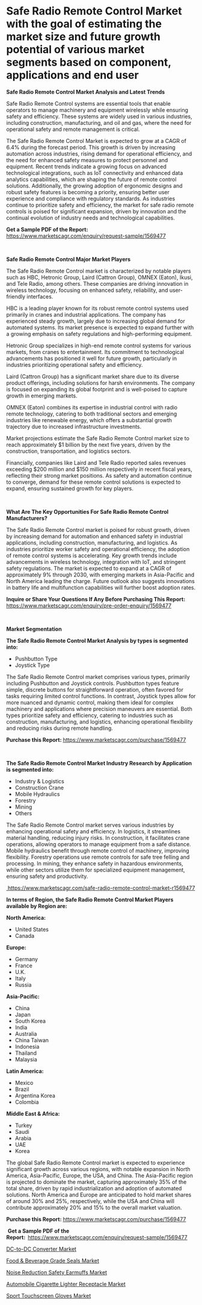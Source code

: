 <p><h1>Safe Radio Remote Control Market with the goal of estimating the market size and future growth potential of various market segments based on component, applications and end user</h1></p><p><strong>Safe Radio Remote Control Market Analysis and Latest Trends</strong></p>
<p><p>Safe Radio Remote Control systems are essential tools that enable operators to manage machinery and equipment wirelessly while ensuring safety and efficiency. These systems are widely used in various industries, including construction, manufacturing, and oil and gas, where the need for operational safety and remote management is critical.</p><p>The Safe Radio Remote Control Market is expected to grow at a CAGR of 6.4% during the forecast period. This growth is driven by increasing automation across industries, rising demand for operational efficiency, and the need for enhanced safety measures to protect personnel and equipment. Recent trends indicate a growing focus on advanced technological integrations, such as IoT connectivity and enhanced data analytics capabilities, which are shaping the future of remote control solutions. Additionally, the growing adoption of ergonomic designs and robust safety features is becoming a priority, ensuring better user experience and compliance with regulatory standards. As industries continue to prioritize safety and efficiency, the market for safe radio remote controls is poised for significant expansion, driven by innovation and the continual evolution of industry needs and technological capabilities.</p></p>
<p><strong>Get a Sample PDF of the Report:&nbsp;</strong> <a href="https://www.marketscagr.com/enquiry/request-sample/1569477?utm_campaign=2136&utm_medium=2&utm_source=Github&utm_content=ia&utm_term=25032025&utm_id=safe-radio-remote-control">https://www.marketscagr.com/enquiry/request-sample/1569477</a></p>
<p>&nbsp;</p>
<p><strong>Safe Radio Remote Control Major Market Players</strong></p>
<p><p>The Safe Radio Remote Control market is characterized by notable players such as HBC, Hetronic Group, Laird (Cattron Group), OMNEX (Eaton), Ikusi, and Tele Radio, among others. These companies are driving innovation in wireless technology, focusing on enhanced safety, reliability, and user-friendly interfaces.</p><p>HBC is a leading player known for its robust remote control systems used primarily in cranes and industrial applications. The company has experienced steady growth, largely due to increasing global demand for automated systems. Its market presence is expected to expand further with a growing emphasis on safety regulations and high-performing equipment.</p><p>Hetronic Group specializes in high-end remote control systems for various markets, from cranes to entertainment. Its commitment to technological advancements has positioned it well for future growth, particularly in industries prioritizing operational safety and efficiency.</p><p>Laird (Cattron Group) has a significant market share due to its diverse product offerings, including solutions for harsh environments. The company is focused on expanding its global footprint and is well-poised to capture growth in emerging markets.</p><p>OMNEX (Eaton) combines its expertise in industrial control with radio remote technology, catering to both traditional sectors and emerging industries like renewable energy, which offers a substantial growth trajectory due to increased infrastructure investments.</p><p>Market projections estimate the Safe Radio Remote Control market size to reach approximately $1 billion by the next five years, driven by the construction, transportation, and logistics sectors. </p><p>Financially, companies like Laird and Tele Radio reported sales revenues exceeding $200 million and $150 million respectively in recent fiscal years, reflecting their strong market positions. As safety and automation continue to converge, demand for these remote control solutions is expected to expand, ensuring sustained growth for key players.</p></p>
<p>&nbsp;</p>
<p><strong>What Are The Key Opportunities For Safe Radio Remote Control Manufacturers?</strong></p>
<p><p>The Safe Radio Remote Control market is poised for robust growth, driven by increasing demand for automation and enhanced safety in industrial applications, including construction, manufacturing, and logistics. As industries prioritize worker safety and operational efficiency, the adoption of remote control systems is accelerating. Key growth trends include advancements in wireless technology, integration with IoT, and stringent safety regulations. The market is expected to expand at a CAGR of approximately 9% through 2030, with emerging markets in Asia-Pacific and North America leading the charge. Future outlook also suggests innovations in battery life and multifunction capabilities will further boost adoption rates.</p></p>
<p><strong>Inquire or Share Your Questions If Any Before Purchasing This Report:</strong> <a href="https://www.marketscagr.com/enquiry/pre-order-enquiry/1569477?utm_campaign=2136&utm_medium=2&utm_source=Github&utm_content=ia&utm_term=25032025&utm_id=safe-radio-remote-control">https://www.marketscagr.com/enquiry/pre-order-enquiry/1569477</a></p>
<p>&nbsp;</p>
<p><strong>Market Segmentation</strong></p>
<p><strong>The Safe Radio Remote Control Market Analysis by types is segmented into:</strong></p>
<p><ul><li>Pushbutton Type</li><li>Joystick Type</li></ul></p>
<p><p>The Safe Radio Remote Control market comprises various types, primarily including Pushbutton and Joystick controls. Pushbutton types feature simple, discrete buttons for straightforward operation, often favored for tasks requiring limited control functions. In contrast, Joystick types allow for more nuanced and dynamic control, making them ideal for complex machinery and applications where precision maneuvers are essential. Both types prioritize safety and efficiency, catering to industries such as construction, manufacturing, and logistics, enhancing operational flexibility and reducing risks during remote handling.</p></p>
<p><strong>Purchase this Report:&nbsp;</strong><a href="https://www.marketscagr.com/purchase/1569477?utm_campaign=2136&utm_medium=2&utm_source=Github&utm_content=ia&utm_term=25032025&utm_id=safe-radio-remote-control">https://www.marketscagr.com/purchase/1569477</a></p>
<p>&nbsp;</p>
<p><strong>The Safe Radio Remote Control Market Industry Research by Application is segmented into:</strong></p>
<p><ul><li>Industry & Logistics</li><li>Construction Crane</li><li>Mobile Hydraulics</li><li>Forestry</li><li>Mining</li><li>Others</li></ul></p>
<p><p>The Safe Radio Remote Control market serves various industries by enhancing operational safety and efficiency. In logistics, it streamlines material handling, reducing injury risks. In construction, it facilitates crane operations, allowing operators to manage equipment from a safe distance. Mobile hydraulics benefit through remote control of machinery, improving flexibility. Forestry operations use remote controls for safe tree felling and processing. In mining, they enhance safety in hazardous environments, while other sectors utilize them for specialized equipment management, ensuring safety and productivity.</p></p>
<p><a href="https://www.marketscagr.com/safe-radio-remote-control-market-r1569477?utm_campaign=2136&utm_medium=2&utm_source=Github&utm_content=ia&utm_term=25032025&utm_id=safe-radio-remote-control">&nbsp;https://www.marketscagr.com/safe-radio-remote-control-market-r1569477</a></p>
<p><strong>In terms of Region, the Safe Radio Remote Control Market Players available by Region are:</strong></p>
<p>
    <p> <strong> North America: </strong>
        <ul>
            <li>United States</li>
            <li>Canada</li>
        </ul>
        </p> 
    <p> <strong> Europe: </strong>
        <ul>
            <li>Germany</li>
            <li>France</li>
            <li>U.K.</li>
            <li>Italy</li>
            <li>Russia</li>
        </ul>
        </p> 
    <p> <strong> Asia-Pacific: </strong>
        <ul>
            <li>China</li>
            <li>Japan</li>
            <li>South Korea</li>
            <li>India</li>
            <li>Australia</li>
            <li>China Taiwan</li>
            <li>Indonesia</li>
            <li>Thailand</li>
            <li>Malaysia</li>
        </ul>
        </p> 
    <p> <strong> Latin America: </strong>
        <ul>
            <li>Mexico</li>
            <li>Brazil</li>
            <li>Argentina Korea</li>
            <li>Colombia</li>
        </ul>
        </p> 
    <p> <strong> Middle East & Africa: </strong>
        <ul>
            <li>Turkey</li>
            <li>Saudi</li>
            <li>Arabia</li>
            <li>UAE</li>
            <li>Korea</li>
        </ul>
    </p>
    </p>
<p><p>The global Safe Radio Remote Control market is expected to experience significant growth across various regions, with notable expansion in North America, Asia-Pacific, Europe, the USA, and China. The Asia-Pacific region is projected to dominate the market, capturing approximately 35% of the total share, driven by rapid industrialization and adoption of automated solutions. North America and Europe are anticipated to hold market shares of around 30% and 25%, respectively, while the USA and China will contribute approximately 20% and 15% to the overall market valuation.</p></p>
<p><strong>Purchase this Report: </strong><a href="https://www.marketscagr.com/purchase/1569477?utm_campaign=2136&utm_medium=2&utm_source=Github&utm_content=ia&utm_term=25032025&utm_id=safe-radio-remote-control">https://www.marketscagr.com/purchase/1569477</a></p>
<p>&nbsp;<strong>Get a Sample PDF of the Report:&nbsp;&nbsp;</strong><a href="https://www.marketscagr.com/enquiry/request-sample/1569477?utm_campaign=2136&utm_medium=2&utm_source=Github&utm_content=ia&utm_term=25032025&utm_id=safe-radio-remote-control">https://www.marketscagr.com/enquiry/request-sample/1569477</a></p>
<p><strong></strong></p>
<p><p><a href="https://github.com/omduthkevork/Market-Research-Report-List-1/blob/main/dc-to-dc-converter-market.md?utm_campaign=2136&utm_medium=2&utm_source=Github&utm_content=ia&utm_term=25032025&utm_id=safe-radio-remote-control">DC-to-DC Converter Market</a></p><p><a href="https://github.com/cherrivacius/Market-Research-Report-List-1/blob/main/food-beverage-grade-seals-market.md?utm_campaign=2136&utm_medium=2&utm_source=Github&utm_content=ia&utm_term=25032025&utm_id=safe-radio-remote-control">Food & Beverage Grade Seals Market</a></p><p><a href="https://github.com/Mayankdeswa/Market-Research-Report-List-1/blob/main/noise-reduction-safety-earmuffs-market.md?utm_campaign=2136&utm_medium=2&utm_source=Github&utm_content=ia&utm_term=25032025&utm_id=safe-radio-remote-control">Noise Reduction Safety Earmuffs Market</a></p><p><a href="https://github.com/akramisabtu/Market-Research-Report-List-1/blob/main/automobile-cigarette-lighter-receptacle-market.md?utm_campaign=2136&utm_medium=2&utm_source=Github&utm_content=ia&utm_term=25032025&utm_id=safe-radio-remote-control">Automobile Cigarette Lighter Receptacle Market</a></p><p><a href="https://github.com/mafuzakirju/Market-Research-Report-List-1/blob/main/sport-touchscreen-gloves-market.md?utm_campaign=2136&utm_medium=2&utm_source=Github&utm_content=ia&utm_term=25032025&utm_id=safe-radio-remote-control">Sport Touchscreen Gloves Market</a></p></p>